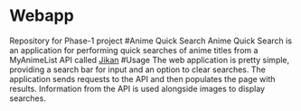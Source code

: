 # Webapp
Repository for Phase-1 project
#Anime Quick Search
Anime Quick Search is an application for performing quick searches of anime titles from a MyAnimeList API called [Jikan](https://jikan.moe/)
#Usage
The web application is pretty simple, providing a search bar for input and an option to clear searches. The application sends requests to the API and then populates the page with results. Information from the API is used alongside images to display searches.
